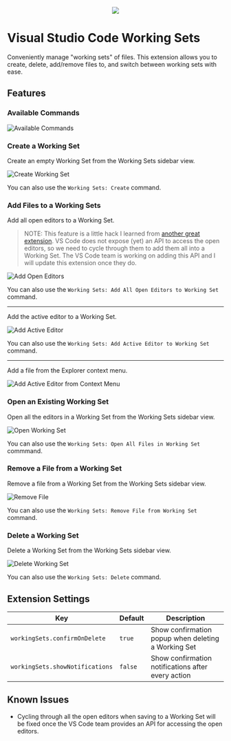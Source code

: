 <p align="center">
  <img src="./assets/briefcase-72.png" />
</p>

# Visual Studio Code Working Sets

Conveniently manage "working sets" of files. This extension allows you to create, delete, add/remove files to, and switch between working sets with ease.

## Features

### Available Commands

![Available Commands](./assets/commands.png)

### Create a Working Set

Create an empty Working Set from the Working Sets sidebar view.

![Create Working Set](./assets/create.png)

You can also use the `Working Sets: Create` command.

### Add Files to a Working Sets

Add all open editors to a Working Set.

> NOTE: This feature is a little hack I learned from [another great extension](https://marketplace.visualstudio.com/items?itemName=eamodio.restore-editors). VS Code does not expose (yet) an API to access the open editors, so we need to cycle through them to add them all into a Working Set. The VS Code team is working on adding this API and I will update this extension once they do.

![Add Open Editors](./assets/add-files.png)

You can also use the `Working Sets: Add All Open Editors to Working Set` command.

---

Add the active editor to a Working Set.

![Add Active Editor](./assets/add-file-1.png)

You can also use the `Working Sets: Add Active Editor to Working Set` command.

---

Add a file from the Explorer context menu.

![Add Active Editor from Context Menu](./assets/add-file-2.png)

### Open an Existing Working Set

Open all the editors in a Working Set from the Working Sets sidebar view.

![Open Working Set](./assets/open.png)

You can also use the `Working Sets: Open All Files in Working Set` commmand.

### Remove a File from a Working Set

Remove a file from a Working Set from the Working Sets sidebar view.

![Remove File](./assets/remove-file.png)

You can also use the `Working Sets: Remove File from Working Set` command.

### Delete a Working Set

Delete a Working Set from the Working Sets sidebar view.

![Delete Working Set](./assets/delete.png)

You can also use the `Working Sets: Delete` command.

## Extension Settings

| Key                             | Default | Description                                         |
| ------------------------------- | ------- | --------------------------------------------------- |
| `workingSets.confirmOnDelete`   | `true`  | Show confirmation popup when deleting a Working Set |
| `workingSets.showNotifications` | `false` | Show confirmation notifications after every action  |

## Known Issues

- Cycling through all the open editors when saving to a Working Set will be fixed once the VS Code team provides an API for accessing the open editors.
